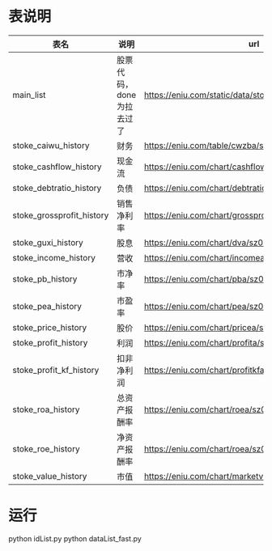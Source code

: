# 表说明

|  表名   | 说明  | url |
|  ----  | ----  |----  |
| main_list  | 股票代码，done为拉去过了 |https://eniu.com/static/data/stock_list.json|
| stoke_caiwu_history  | 财务 |https://eniu.com/table/cwzba/sz000001/q/4|
| stoke_cashflow_history  | 现金流 |https://eniu.com/chart/cashflowa/sz000001/q/4|
| stoke_debtratio_history  | 负债 |https://eniu.com/chart/debtratioa/sz000001/q/4|
| stoke_grossprofit_history  | 销售净利率 |https://eniu.com/chart/grossprofitmargina/sz000001/q/4|
| stoke_guxi_history  | 股息|https://eniu.com/chart/dva/sz000001/t/all|
| stoke_income_history  | 营收|https://eniu.com/chart/incomea/sz000001/q/4|
| stoke_pb_history  | 市净率|https://eniu.com/chart/pba/sz000001/t/all|
| stoke_pea_history  | 市盈率 |https://eniu.com/chart/pea/sz000001/t/all|
| stoke_price_history  | 股价 |https://eniu.com/chart/pricea/sz000001/t/all|
| stoke_profit_history  | 利润 |https://eniu.com/chart/profita/sz000001/q/4|
| stoke_profit_kf_history | 扣非净利润 |https://eniu.com/chart/profitkfa/sz000001/q/4|
| stoke_roa_history  | 总资产报酬率 |https://eniu.com/chart/roea/sz000001/q/4|
| stoke_roe_history  | 净资产报酬率 |https://eniu.com/chart/roea/sz000001/q/4|
| stoke_value_history  | 市值|https://eniu.com/chart/marketvaluea/sz000001|

# 运行
python idList.py
python dataList_fast.py